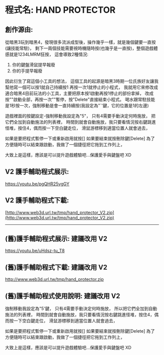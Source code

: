 # 程式名: HAND PROTECTOR

## 創作源由:
從暗黑3玩到暗黑4，發現很多流派成型後，操作幾乎一樣，就是幾個鍵要一直按(讓技能常駐)，
剩下一兩個技能需要視時機隨時按(也幾乎是一直按)，整個遊戲體感就是1234LMRM狂按，
這會導致2種情況:
1. 你的鍵盤滑鼠提早報廢
2. 你的手提早報廢

因此衍生了寫這個小工具的想法，
這個工具的起源是暗黑3時期一位氏族好友讓我幫他寫一個可以按1就自己持續按1 再按一次1就停止的小程式，
我就用它來修改成適合暗黑4目前玩法的小工具，主要把原本按1啟動再按1停止的部份拿掉，
改成按"\"啟動全部，再按一次"\"暫停，按"Delete"直接結束小程式。
喝水跟常駐技能是1秒按一次，強制移動是會一直持續按(我設定為"`'鍵，它的位置是1的左邊)

遊戲裡面的按鍵設定-強制移動我設定為"5"，
只有4需要手動決定何時施放，
把它們全加到自動施法的列表裡，
時間到就會自動施放，我只要看情況按右鍵跳進怪堆，按住4，偶而按一下空白鍵走位，
滑鼠游標移到適當位置人就會過去，

如果是要把程式暫停一下或重新啟用就按[\] 如果要結束就按刪除鍵[Delete]
為了方便隨時可以結束跟啟動，我做了一個捷徑把它拖到工作列上，

大致上是這樣，應該是可以提升遊戲體驗吧...保護愛手與鍵盤吧 XD

## V2 護手輔助程式展示:
https://youtu.be/pgQHR25vgGY

## V2 護手輔助程式下載:
[http://www.web3d.url.tw/tmp/hand_protector_V2.zip](http://www.web3d.url.tw/tmp/hand_protector_V2.zip)

-----

## (舊)護手輔助程式展示: 建議改用 V2
https://youtu.be/uHdsz-tu_T8


## (舊)護手輔助程式下載: 建議改用 V2
http://www.web3d.url.tw/tmp/hand_protector.zip


## (舊)護手輔助程式使用說明: 建議改用 V2

強制移動我設定為"5'鍵，
只有4需要手動決定何時施放，
所以把它們全加到自動施法的列表裡，
時間到就會自動施放，我只要看情況按右鍵跳進怪堆，按住4，偶而按一下空白鍵走位，
滑鼠游標移到適當位置人就會過去，

如果是要把程式暫停一下或重新啟用就按[\] 如果要結束就按刪除鍵[Delete]
為了方便隨時可以結束跟啟動，我做了一個捷徑把它拖到工作列上，

大致上是這樣，應該是可以提升遊戲體驗吧...保護愛手與鍵盤吧 XD

